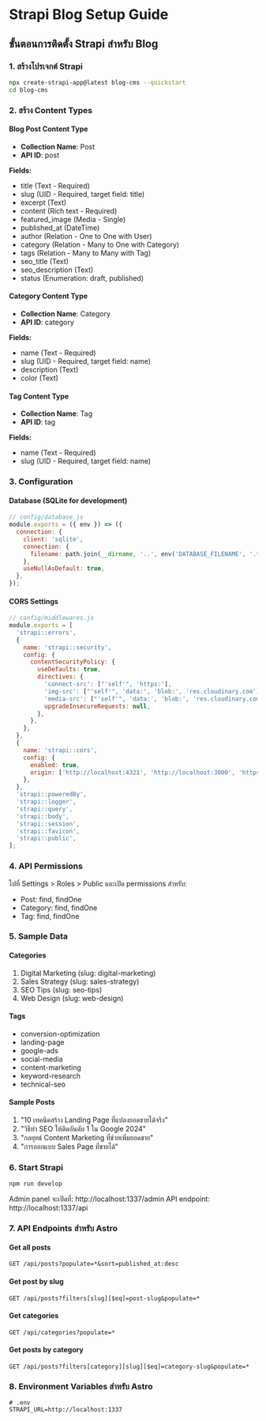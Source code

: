 # Strapi Blog Setup Guide

## ขั้นตอนการติดตั้ง Strapi สำหรับ Blog

### 1. สร้างโปรเจกต์ Strapi
```bash
npx create-strapi-app@latest blog-cms --quickstart
cd blog-cms
```

### 2. สร้าง Content Types

#### Blog Post Content Type
- **Collection Name**: Post
- **API ID**: post

**Fields:**
- title (Text - Required)
- slug (UID - Required, target field: title)
- excerpt (Text)
- content (Rich text - Required)
- featured_image (Media - Single)
- published_at (DateTime)
- author (Relation - One to One with User)
- category (Relation - Many to One with Category)
- tags (Relation - Many to Many with Tag)
- seo_title (Text)
- seo_description (Text)
- status (Enumeration: draft, published)

#### Category Content Type
- **Collection Name**: Category  
- **API ID**: category

**Fields:**
- name (Text - Required)
- slug (UID - Required, target field: name)
- description (Text)
- color (Text)

#### Tag Content Type
- **Collection Name**: Tag
- **API ID**: tag  

**Fields:**
- name (Text - Required)
- slug (UID - Required, target field: name)

### 3. Configuration

#### Database (SQLite for development)
```javascript
// config/database.js
module.exports = ({ env }) => ({
  connection: {
    client: 'sqlite',
    connection: {
      filename: path.join(__dirname, '..', env('DATABASE_FILENAME', '.tmp/data.db')),
    },
    useNullAsDefault: true,
  },
});
```

#### CORS Settings
```javascript
// config/middlewares.js
module.exports = [
  'strapi::errors',
  {
    name: 'strapi::security',
    config: {
      contentSecurityPolicy: {
        useDefaults: true,
        directives: {
          'connect-src': ["'self'", 'https:'],
          'img-src': ["'self'", 'data:', 'blob:', 'res.cloudinary.com'],
          'media-src': ["'self'", 'data:', 'blob:', 'res.cloudinary.com'],
          upgradeInsecureRequests: null,
        },
      },
    },
  },
  {
    name: 'strapi::cors',
    config: {
      enabled: true,
      origin: ['http://localhost:4321', 'http://localhost:3000', 'https://your-domain.com'],
    },
  },
  'strapi::poweredBy',
  'strapi::logger',
  'strapi::query',
  'strapi::body',
  'strapi::session',
  'strapi::favicon',
  'strapi::public',
];
```

### 4. API Permissions
ไปที่ Settings > Roles > Public และเปิด permissions สำหรับ:
- Post: find, findOne
- Category: find, findOne  
- Tag: find, findOne

### 5. Sample Data

#### Categories
1. Digital Marketing (slug: digital-marketing)
2. Sales Strategy (slug: sales-strategy)
3. SEO Tips (slug: seo-tips)
4. Web Design (slug: web-design)

#### Tags
- conversion-optimization
- landing-page
- google-ads
- social-media
- content-marketing
- keyword-research
- technical-seo

#### Sample Posts
1. "10 เทคนิคสร้าง Landing Page ที่แปลงยอดขายได้จริง"
2. "วิธีทำ SEO ให้ติดอันดับ 1 ใน Google 2024"
3. "กลยุทธ์ Content Marketing ที่ช่วยเพิ่มยอดขาย"
4. "การออกแบบ Sales Page ที่ขายได้"

### 6. Start Strapi
```bash
npm run develop
```

Admin panel จะเปิดที่: http://localhost:1337/admin
API endpoint: http://localhost:1337/api

### 7. API Endpoints สำหรับ Astro

#### Get all posts
```
GET /api/posts?populate=*&sort=published_at:desc
```

#### Get post by slug  
```
GET /api/posts?filters[slug][$eq]=post-slug&populate=*
```

#### Get categories
```
GET /api/categories?populate=*
```

#### Get posts by category
```
GET /api/posts?filters[category][slug][$eq]=category-slug&populate=*
```

### 8. Environment Variables สำหรับ Astro
```
# .env
STRAPI_URL=http://localhost:1337
```
